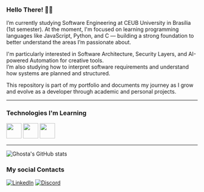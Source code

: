 ### Hello There! 🐱‍👤

I’m currently studying Software Engineering at CEUB University in Brasília (1st semester). At the moment, I'm focused on learning programming languages like JavaScript, Python, and C — building a strong foundation to better understand the areas I’m passionate about.

I'm particularly interested in Software Architecture, Security Layers, and AI-powered Automation for creative tools.  
I’m also studying how to interpret software requirements and understand how systems are planned and structured.

This repository is part of my portfolio and documents my journey as I grow and evolve as a developer through academic and personal projects.

---

### Technologies I'm Learning

<p align="left">
  <img src="https://cdn.jsdelivr.net/gh/devicons/devicon/icons/javascript/javascript-original.svg" width="40" height="40"/>
  <img src="https://cdn.jsdelivr.net/gh/devicons/devicon/icons/python/python-original.svg" width="40" height="40"/>
  <img src="https://cdn.jsdelivr.net/gh/devicons/devicon/icons/c/c-original.svg" width="40" height="40"/>
</p>

---

![Ghosta's GitHub stats](https://github-readme-stats.vercel.app/api?username=La-Ghosta&show_icons=true&theme=radical)

### My social Contacts

[![LinkedIn](https://img.shields.io/badge/LinkedIn-0A66C2?style=for-the-badge&logo=linkedin&logoColor=white)](https://www.linkedin.com/in/guilherme-holanda11/)
[![Discord](https://img.shields.io/badge/Discord-%237289DA?style=for-the-badge&logo=discord&logoColor=white)](https://discord.com/users/297832710171525131)
